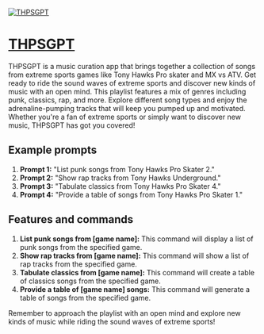[![THPSGPT](https://files.oaiusercontent.com/file-3JWMQEqnCQptLFBYADKVszEy?se=2123-10-17T03%3A03%3A45Z&sp=r&sv=2021-08-06&sr=b&rscc=max-age%3D31536000%2C%20immutable&rscd=attachment%3B%20filename%3D9983f9e2-07c3-45cc-8ae0-49f3d3c89923.png&sig=w5VSynwagYvkvoChRAslwZqDENbILnAgdlkzsGvCtDs%3D)](https://chat.openai.com/g/g-i8WoGmXuq-thpsgpt)

# [THPSGPT](https://chat.openai.com/g/g-i8WoGmXuq-thpsgpt)

THPSGPT is a music curation app that brings together a collection of songs from extreme sports games like Tony Hawks Pro skater and MX vs ATV. Get ready to ride the sound waves of extreme sports and discover new kinds of music with an open mind. This playlist features a mix of genres including punk, classics, rap, and more. Explore different song types and enjoy the adrenaline-pumping tracks that will keep you pumped up and motivated. Whether you're a fan of extreme sports or simply want to discover new music, THPSGPT has got you covered!

## Example prompts

1. **Prompt 1:** "List punk songs from Tony Hawks Pro Skater 2."
2. **Prompt 2:** "Show rap tracks from Tony Hawks Underground."
3. **Prompt 3:** "Tabulate classics from Tony Hawks Pro Skater 4."
4. **Prompt 4:** "Provide a table of songs from Tony Hawks Pro Skater 1."

## Features and commands

1. **List punk songs from [game name]:** This command will display a list of punk songs from the specified game.
2. **Show rap tracks from [game name]:** This command will show a list of rap tracks from the specified game.
3. **Tabulate classics from [game name]:** This command will create a table of classics songs from the specified game.
4. **Provide a table of [game name] songs:** This command will generate a table of songs from the specified game.

Remember to approach the playlist with an open mind and explore new kinds of music while riding the sound waves of extreme sports!